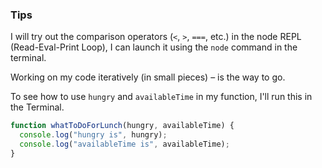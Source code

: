 ### Tips

I will try out the comparison operators (`<`, `>`, `===`, etc.) in the node REPL (Read-Eval-Print Loop), I can launch it using the `node` command in the terminal.

Working on my code iteratively (in small pieces) – is the way to go.

To see how to use `hungry` and `availableTime` in my function, I'll run this in the Terminal.


```javascript
function whatToDoForLunch(hungry, availableTime) {
  console.log("hungry is", hungry);
  console.log("availableTime is", availableTime);
}
```


